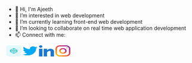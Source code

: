 - 👋 Hi, I'm Ajeeth
- 👀 I’m interested in web development
- 🌱 I’m currently learning front-end web development
- 💞️ I’m looking to collaborate on real time web application development
- 📫 Connect with me:
<p align="left">
<a href="https://codepen.io/ajeethcse" target="blank"><img align="center" src="codepen.svg" alt="ajeethcse" height="30" width="40" /></a>
<a href="https://twitter.com/iam_ajeeth" target="blank"><img align="center" src="twitter.svg" alt="iam_ajeeth" height="30" width="40" /></a>
<a href="https://linkedin.com/in/ajeethnatarajan" target="blank"><img align="center" src="linkedin.svg" alt="ajeethnatarajan" height="30" width="40" /></a>
<a href="https://instagram.com/asperand_creations" target="blank"><img align="center" src="instagram.svg" alt="asperand_creations" height="30" width="40" /></a>
</p>

<!---
iamajeeth/iamajeeth is a ✨ special ✨ repository because its `README.md` (this file) appears on your GitHub profile.
You can click the Preview link to take a look at your changes.
--->
